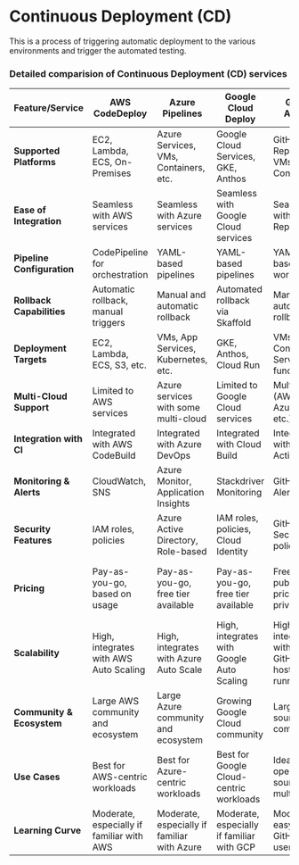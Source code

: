 # Continuous Deployment (CD)

This is a process of triggering automatic deployment to the various environments and trigger the automated testing.



### Detailed comparision of Continuous Deployment (CD) services

| Feature/Service            | AWS CodeDeploy                             | Azure Pipelines                        | Google Cloud Deploy                     | GitHub Actions                          | GitLab CI/CD                            |
|----------------------------|--------------------------------------------|----------------------------------------|-----------------------------------------|-----------------------------------------|-----------------------------------------|
| **Supported Platforms**    | EC2, Lambda, ECS, On-Premises              | Azure Services, VMs, Containers, etc.  | Google Cloud Services, GKE, Anthos      | GitHub Repositories, VMs, Containers    | GitLab Repositories, VMs, Containers    |
| **Ease of Integration**    | Seamless with AWS services                 | Seamless with Azure services           | Seamless with Google Cloud services     | Seamless with GitHub Repositories       | Seamless with GitLab Repositories       |
| **Pipeline Configuration** | CodePipeline for orchestration             | YAML-based pipelines                   | YAML-based pipelines                    | YAML-based workflows                    | YAML-based pipelines                    |
| **Rollback Capabilities**  | Automatic rollback, manual triggers        | Manual and automatic rollback          | Automated rollback via Skaffold         | Manual and automated rollback           | Manual and automated rollback           |
| **Deployment Targets**     | EC2, Lambda, ECS, S3, etc.                 | VMs, App Services, Kubernetes, etc.    | GKE, Anthos, Cloud Run                 | VMs, Containers, Serverless functions   | VMs, Containers, Kubernetes, etc.       |
| **Multi-Cloud Support**    | Limited to AWS services                    | Azure services with some multi-cloud   | Limited to Google Cloud services        | Multi-cloud (AWS, Azure, GCP, etc.)     | Multi-cloud with Kubernetes support     |
| **Integration with CI**    | Integrated with AWS CodeBuild              | Integrated with Azure DevOps           | Integrated with Cloud Build             | Integrated with GitHub Actions          | Integrated with GitLab CI/CD            |
| **Monitoring & Alerts**    | CloudWatch, SNS                            | Azure Monitor, Application Insights    | Stackdriver Monitoring                  | GitHub Alerts                           | GitLab Alerts                           |
| **Security Features**      | IAM roles, policies                        | Azure Active Directory, Role-based     | IAM roles, policies, Cloud Identity     | GitHub Secrets, IAM policies            | Role-based access, Secret management    |
| **Pricing**                | Pay-as-you-go, based on usage              | Pay-as-you-go, free tier available     | Pay-as-you-go, free tier available      | Free for public repos, pricing for private | Free tier, pay-as-you-go for advanced features |
| **Scalability**            | High, integrates with AWS Auto Scaling     | High, integrates with Azure Auto Scale | High, integrates with Google Auto Scaling | High, integrates with GitHub-hosted runners | High, integrates with Kubernetes and Auto Scaling |
| **Community & Ecosystem**  | Large AWS community and ecosystem          | Large Azure community and ecosystem    | Growing Google Cloud community          | Large open-source community             | Large open-source and GitLab community  |
| **Use Cases**              | Best for AWS-centric workloads             | Best for Azure-centric workloads       | Best for Google Cloud-centric workloads | Ideal for open-source and multi-cloud   | Ideal for DevSecOps, GitOps workflows   |
| **Learning Curve**         | Moderate, especially if familiar with AWS  | Moderate, especially if familiar with Azure | Moderate, especially if familiar with GCP | Moderate, easy for GitHub users         | Moderate, especially if familiar with GitLab |
